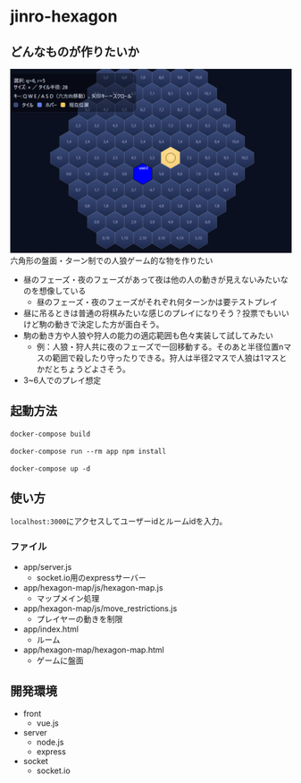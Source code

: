 # jinro-hexagon
## どんなものが作りたいか
![alt text](image.png)
六角形の盤面・ターン制での人狼ゲーム的な物を作りたい
- 昼のフェーズ・夜のフェーズがあって夜は他の人の動きが見えないみたいなのを想像している
    - 昼のフェーズ・夜のフェーズがそれぞれ何ターンかは要テストプレイ
- 昼に吊るときは普通の将棋みたいな感じのプレイになりそう？投票でもいいけど駒の動きで決定した方が面白そう。
- 駒の動き方や人狼や狩人の能力の適応範囲も色々実装して試してみたい
    - 例：人狼・狩人共に夜のフェーズで一回移動する。そのあと半径位置nマスの範囲で殺したり守ったりできる。狩人は半径2マスで人狼は1マスとかだとちょうどよさそう。
- 3~6人でのプレイ想定
## 起動方法
` docker-compose build `

` docker-compose run --rm app npm install `

` docker-compose up -d `

## 使い方
`localhost:3000`にアクセスしてユーザーidとルームidを入力。
### ファイル
- app/server.js
    - socket.io用のexpressサーバー
- app/hexagon-map/js/hexagon-map.js
    - マップメイン処理
- app/hexagon-map/js/move_restrictions.js
    - プレイヤーの動きを制限
- app/index.html
    - ルーム
- app/hexagon-map/hexagon-map.html
    - ゲームに盤面

## 開発環境
- front
    - vue.js
- server
    - node.js
    - express
- socket
    - socket.io


